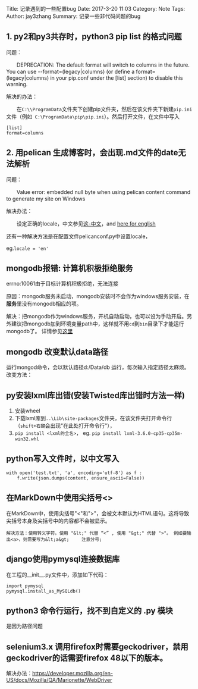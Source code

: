 Title: 记录遇到的一些配置bug
Date: 2017-3-20 11:03 
Category:  Note
Tags: 
Author: jay3zhang 
Summary: 记录一些非代码问题的bug

## 1. py2和py3共存时，python3 pip list 的格式问题
问题：

　　DEPRECATION: The default format will switch to columns in the future. You can use --format=(legacy|columns) (or define a format=(legacy|columns) in your pip.conf under the [list] section) to disable this warning.

解决的办法：

　　在`C:\\ProgramData`文件夹下创建pip文件夹，然后在该文件夹下新建`pip.ini` 文件（例如` C:\ProgramData\pip\pip.ini`）。然后打开文件，在文件中写入

    [list]
    format=columns

## 2. 用pelican 生成博客时，会出现.md文件的date无法解析
问题：

　　Value error: embedded null byte when using pelican content command to generate my site on Windows

解决办法：

　　设定正确的locale，中文参见[这-中文][2]，and [here for english][1]

还有一种解决方法是在配置文件pelicanconf.py中设置locale，

eg.` locale = 'en' `

[1]: http://stackoverflow.com/a/42869865/7729978
[2]:http://xingjian.me/how-to-fix-value-error-embedded-null-byte-error.html

## mongodb报错: 计算机积极拒绝服务
errno:10061由于目标计算机积极拒绝，无法连接

原因：mongodb服务未启动，mongodb安装时不会作为windows服务安装，在**服务**里没有mongodb相应的项。

解决：把mongodb作为windows服务，开机自动启动，也可以设为手动开启。另外建议把mongodb加到环境变量path中，这样就不用`cd`到`bin`目录下才能运行mongodb了。
详情参见[这里][3]

[3]:http://www.cnblogs.com/meitian/p/4614389.html

## mongodb 改变默认data路径

运行mongod命令，会以默认路径d:/Data/db 运行，每次输入指定路径太麻烦。改变方法：


## py安装lxml库出错(安装Twisted库出错时方法一样)

1. 安装wheel
2. 下载lxml库到`..\Lib\site-packages`文件夹，在该文件夹打开命令行（`shift+右键`会出现"在此处打开命令行"），
3. `pip install <lxml的全名>`， eg. `pip install lxml-3.6.0-cp35-cp35m-win32.whl`

## python写入文件时，以中文写入
```
with open('test.txt', 'a', encoding='utf-8') as f :
	f.write(json.dumps(content, ensure_ascii=False))
```
## 在MarkDown中使用尖括号<>
在MarkDown中，使用尖括号"<"和">"，会被文本默认为HTML语句。这将导致尖括号本身及尖括号中的内容都不会被显示。

	解决方法：使用转义字符。使用 "&lt;" 代替 “<” , 使用 "&gt;" 代替 ">"。 例如要输出<a>，则需要写为&lt;a&gt;   　注意分号;

## django使用pymysql连接数据库
在工程的__init__.py文件中，添加如下代码：
```
import pymysql
pymysql.install_as_MySQLdb()
```
## python3 命令行运行，找不到自定义的 .py 模块
是因为路径问题

## selenium3.x 调用firefox时需要geckodriver，禁用geckodriver的话需要firefox 48以下的版本。
解决办法：https://developer.mozilla.org/en-US/docs/Mozilla/QA/Marionette/WebDriver

